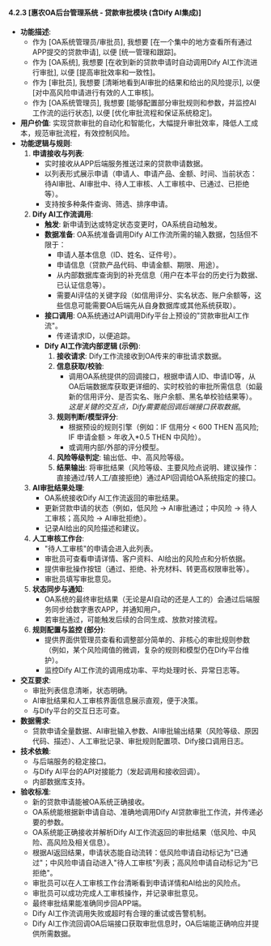 #### 4.2.3 [惠农OA后台管理系统 - 贷款审批模块 (含Dify AI集成)]

-   **功能描述**:
    *   作为 [OA系统管理员/审批员], 我想要 [在一个集中的地方查看所有通过APP提交的贷款申请], 以便 [统一管理和跟踪]。
    *   作为 [OA系统], 我想要 [在收到新的贷款申请时自动调用Dify AI工作流进行审批], 以便 [提高审批效率和一致性]。
    *   作为 [审批员], 我想要 [清晰地看到AI审批的结果和给出的风险提示], 以便 [对中高风险申请进行有效的人工审核]。
    *   作为 [OA系统管理员], 我想要 [能够配置部分审批规则和参数，并监控AI工作流的运行状态], 以便 [优化审批流程和保证系统稳定]。
-   **用户价值**: 实现贷款审批的自动化和智能化，大幅提升审批效率，降低人工成本，规范审批流程，有效控制风险。
-   **功能逻辑与规则**:
    1.  **申请接收与列表**:
        *   实时接收从APP后端服务推送过来的贷款申请数据。
        *   以列表形式展示申请（申请人、申请产品、金额、时间、当前状态：待AI审批、AI审批中、待人工审核、人工审核中、已通过、已拒绝等）。
        *   支持按多种条件查询、筛选、排序申请。
    2.  **Dify AI工作流调用**:
        *   **触发**: 新申请到达或特定状态变更时，OA系统自动触发。
        *   **数据准备**: OA系统准备调用Dify AI工作流所需的输入数据，包括但不限于：
            *   申请人基本信息（ID、姓名、证件号）。
            *   申请信息（贷款产品代码、申请金额、期限、用途）。
            *   从内部数据库查询到的补充信息（用户在本平台的历史行为数据、已认证信息等）。
            *   需要AI评估的关键字段（如信用评分、实名状态、账户余额等，这些信息可能需要OA后端先从自身数据库或其他系统获取）。
        *   **接口调用**: OA系统通过API调用Dify平台上预设的"贷款审批AI工作流"。
            *   传递请求ID，以便追踪。
        *   **Dify AI工作流内部逻辑 (示例)**:
            1.  **接收请求**: Dify工作流接收到OA传来的审批请求数据。
            2.  **信息获取/校验**:
                *   调用OA系统提供的回调接口，根据申请人ID、申请ID等，从OA后端数据库获取更详细的、实时校验的审批所需信息（如最新的信用评分、是否实名、账户余额、黑名单校验结果等）。 *这是关键的交互点，Dify需要能回调后端接口获取数据*。
            3.  **规则判断/模型评分**:
                *   根据预设的规则引擎（例如：IF 信用分 < 600 THEN 高风险; IF 申请金额 > 年收入*0.5 THEN 中风险）。
                *   或调用内部/外部的评分模型。
            4.  **风险等级判定**: 输出低、中、高风险等级。
            5.  **结果输出**: 将审批结果（风险等级、主要风险点说明、建议操作：直接通过/转人工/直接拒绝）通过API回调给OA系统指定的接口。
    3.  **AI审批结果处理**:
        *   OA系统接收Dify AI工作流返回的审批结果。
        *   更新贷款申请的状态（例如，低风险 -> AI审批通过；中风险 -> 待人工审核；高风险 -> AI审批拒绝）。
        *   记录AI给出的风险描述和建议。
    4.  **人工审核工作台**:
        *   "待人工审核"的申请会进入此列表。
        *   审批员可查看申请详情、客户资料、AI给出的风险点和分析依据。
        *   提供审批操作按钮（通过、拒绝、补充材料、转更高权限审批等）。
        *   审批员填写审批意见。
    5.  **状态同步与通知**:
        *   OA系统的最终审批结果（无论是AI自动的还是人工的）会通过后端服务同步给数字惠农APP，并通知用户。
        *   若审批通过，可能触发后续的合同生成、放款对接流程。
    6.  **规则配置与监控 (部分)**:
        *   提供界面供管理员查看和调整部分简单的、非核心的审批规则参数（例如，某个风险阈值的微调，复杂的规则和模型仍在Dify平台维护）。
        *   监控Dify AI工作流的调用成功率、平均处理时长、异常日志等。
-   **交互要求**:
    *   审批列表信息清晰，状态明确。
    *   AI审批结果和人工审核界面信息展示直观，便于决策。
    *   与Dify平台的交互日志可查。
-   **数据需求**:
    *   贷款申请全量数据、AI审批输入参数、AI审批输出结果（风险等级、原因代码、描述）、人工审批记录、审批规则配置项、Dify接口调用日志。
-   **技术依赖**:
    *   与后端服务的稳定接口。
    *   与Dify AI平台的API对接能力（发起调用和接收回调）。
    *   内部数据库支持。
-   **验收标准**:
    *   新的贷款申请能被OA系统正确接收。
    *   OA系统能根据新申请自动、准确地调用Dify AI贷款审批工作流，并传递必要的参数。
    *   OA系统能正确接收并解析Dify AI工作流返回的审批结果（低风险、中风险、高风险及相关信息）。
    *   根据AI返回结果，申请状态能自动流转：低风险申请自动标记为"已通过"；中风险申请自动进入"待人工审核"列表；高风险申请自动标记为"已拒绝"。
    *   审批员可以在人工审核工作台清晰看到申请详情和AI给出的风险点。
    *   审批员可以成功完成人工审核操作，并记录审批意见。
    *   最终审批结果能准确同步回APP端。
    *   Dify AI工作流调用失败或超时有合理的重试或告警机制。
    *   Dify AI工作流回调OA后端接口获取审批信息时，OA后端能正确响应并提供所需数据。 